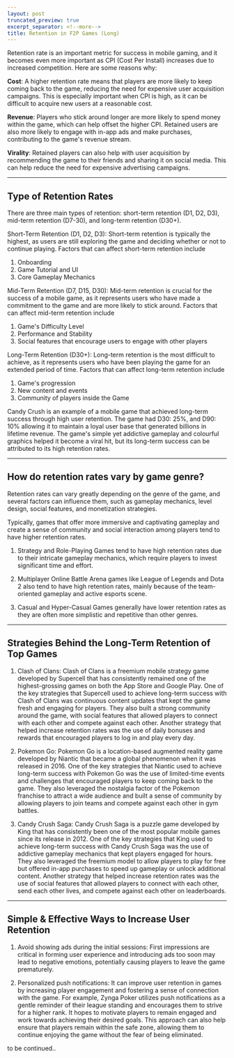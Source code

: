 ```yaml
---
layout: post
truncated_preview: true
excerpt_separator: <!--more-->
title: Retention in F2P Games (Long)
---
```


Retention rate is an important metric for success in mobile gaming, and it becomes even more important as CPI (Cost Per Install) increases due to increased competition. Here are some reasons why:

**Cost**: A higher retention rate means that players are more likely to keep coming back to the game, reducing the need for expensive user acquisition campaigns. This is especially important when CPI is high, as it can be difficult to acquire new users at a reasonable cost.

**Revenue**: Players who stick around longer are more likely to spend money within the game, which can help offset the higher CPI. Retained users are also more likely to engage with in-app ads and make purchases, contributing to the game's revenue stream.

**Virality**: Retained players can also help with user acquisition by recommending the game to their friends and sharing it on social media. This can help reduce the need for expensive advertising campaigns.
<!--more-->

---

## Type of Retention Rates

There are three main types of retention: short-term retention (D1, D2, D3), mid-term retention (D7-30), and long-term retention (D30+).

Short-Term Retention (D1, D2, D3): Short-term retention is typically the highest, as users are still exploring the game and deciding whether or not to continue playing. Factors that can affect short-term retention include 

1. Onboarding 
2. Game Tutorial and UI 
3. Core Gameplay Mechanics

Mid-Term Retention (D7, D15, D30): Mid-term retention is crucial for the success of a mobile game, as it represents users who have made a commitment to the game and are more likely to stick around. Factors that can affect mid-term retention include 

1. Game's Difficulty Level
2. Performance and Stability
3. Social features that encourage users to engage with other players

Long-Term Retention (D30+): Long-term retention is the most difficult to achieve, as it represents users who have been playing the game for an extended period of time. Factors that can affect long-term retention include 

1. Game's progression
2. New content and events
3. Community of players inside the Game 

Candy Crush is an example of a mobile game that achieved long-term success through high user retention. The game had D30: 25%, and D90: 10% allowing it to maintain a loyal user base that generated billions in lifetime revenue. The game's simple yet addictive gameplay and colourful graphics helped it become a viral hit, but its long-term success can be attributed to its high retention rates. 

---

## How do retention rates vary by game genre? 

Retention rates can vary greatly depending on the genre of the game, and several factors can influence them, such as gameplay mechanics, level design, social features, and monetization strategies. 

Typically, games that offer more immersive and captivating gameplay and create a sense of community and social interaction among players tend to have higher retention rates. 

1. Strategy and Role-Playing Games tend to have high retention rates due to their intricate gameplay mechanics, which require players to invest significant time and effort. 

2. Multiplayer Online Battle Arena games like League of Legends and Dota 2 also tend to have high retention rates, mainly because of the team-oriented gameplay and active esports scene. 

3. Casual and Hyper-Casual Games generally have lower retention rates as they are often more simplistic and repetitive than other genres. 


---

## Strategies Behind the Long-Term Retention of Top Games

1. Clash of Clans: Clash of Clans is a freemium mobile strategy game developed by Supercell that has consistently remained one of the highest-grossing games on both the App Store and Google Play. One of the key strategies that Supercell used to achieve long-term success with Clash of Clans was continuous content updates that kept the game fresh and engaging for players. They also built a strong community around the game, with social features that allowed players to connect with each other and compete against each other. Another strategy that helped increase retention rates was the use of daily bonuses and rewards that encouraged players to log in and play every day.

2. Pokemon Go: Pokemon Go is a location-based augmented reality game developed by Niantic that became a global phenomenon when it was released in 2016. One of the key strategies that Niantic used to achieve long-term success with Pokemon Go was the use of limited-time events and challenges that encouraged players to keep coming back to the game. They also leveraged the nostalgia factor of the Pokemon franchise to attract a wide audience and built a sense of community by allowing players to join teams and compete against each other in gym battles.

3. Candy Crush Saga: Candy Crush Saga is a puzzle game developed by King that has consistently been one of the most popular mobile games since its release in 2012. One of the key strategies that King used to achieve long-term success with Candy Crush Saga was the use of addictive gameplay mechanics that kept players engaged for hours. They also leveraged the freemium model to allow players to play for free but offered in-app purchases to speed up gameplay or unlock additional content. Another strategy that helped increase retention rates was the use of social features that allowed players to connect with each other, send each other lives, and compete against each other on leaderboards.

--- 

## Simple & Effective Ways to Increase User Retention 

1. Avoid showing ads during the initial sessions: First impressions are critical in forming user experience and introducing ads too soon may lead to negative emotions, potentially causing players to leave the game prematurely. 

2. Personalized push notifications:  It can improve user retention in games by increasing player engagement and fostering a sense of connection with the game. For example, Zynga Poker utilizes push notifications as a gentle reminder of their league standing and encourages them to strive for a higher rank. It hopes to motivate players to remain engaged and work towards achieving their desired goals. This approach can also help ensure that players remain within the safe zone, allowing them to continue enjoying the game without the fear of being eliminated.

to be continued..